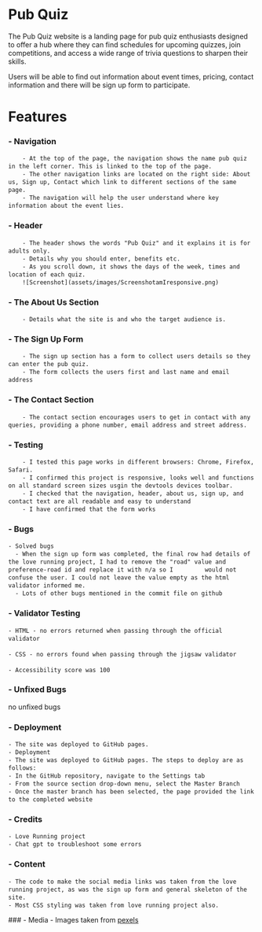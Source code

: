 # Pub Quiz

The Pub Quiz website is a landing page for pub quiz enthusiasts designed to offer a hub where they can find schedules for upcoming quizzes, join competitions, and access a wide range of trivia questions to sharpen their skills. 

Users will be able to find out information about event times, pricing, contact information and there will be sign up form to participate.

# Features

### - Navigation
        - At the top of the page, the navigation shows the name pub quiz in the left corner. This is linked to the top of the page.
        - The other navigation links are located on the right side: About us, Sign up, Contact which link to different sections of the same page.
        - The navigation will help the user understand where key information about the event lies.


### - Header
        - The header shows the words "Pub Quiz" and it explains it is for adults only.
        - Details why you should enter, benefits etc.
        - As you scroll down, it shows the days of the week, times and location of each quiz.
        ![Screenshot](assets/images/ScreenshotamIresponsive.png)


### - The About Us Section

        - Details what the site is and who the target audience is.



### - The Sign Up Form
        - The sign up section has a form to collect users details so they can enter the pub quiz.
        - The form collects the users first and last name and email address



### - The Contact Section
        - The contact section encourages users to get in contact with any queries, providing a phone number, email address and street address.



### - Testing
        - I tested this page works in different browsers: Chrome, Firefox, Safari.
        - I confirmed this project is responsive, looks well and functions on all standard screen sizes usgin the devtools devices toolbar.
        - I checked that the navigation, header, about us, sign up, and contact text are all readable and easy to understand
        - I have confirmed that the form works


### - Bugs
    - Solved bugs
      - When the sign up form was completed, the final row had details of the love running project, I had to remove the "road" value and preference-road id and replace it with n/a so I         would not confuse the user. I could not leave the value empty as the html validator informed me.
      - Lots of other bugs mentioned in the commit file on github

### - Validator Testing
    - HTML - no errors returned when passing through the official validator

    - CSS - no errors found when passing through the jigsaw validator

    - Accessibility score was 100

### - Unfixed Bugs
no unfixed bugs


### - Deployment
    - The site was deployed to GitHub pages.
    - Deployment
    - The site was deployed to GitHub pages. The steps to deploy are as follows:
    - In the GitHub repository, navigate to the Settings tab
    - From the source section drop-down menu, select the Master Branch
    - Once the master branch has been selected, the page provided the link to the completed website


### - Credits
    - Love Running project
    - Chat gpt to troubleshoot some errors
    

### - Content
    - The code to make the social media links was taken from the love running project, as was the sign up form and general skeleton of the site.
    - Most CSS styling was taken from love running project also.

### - Media
    - Images taken from [pexels](https://www.pexels.com/)




